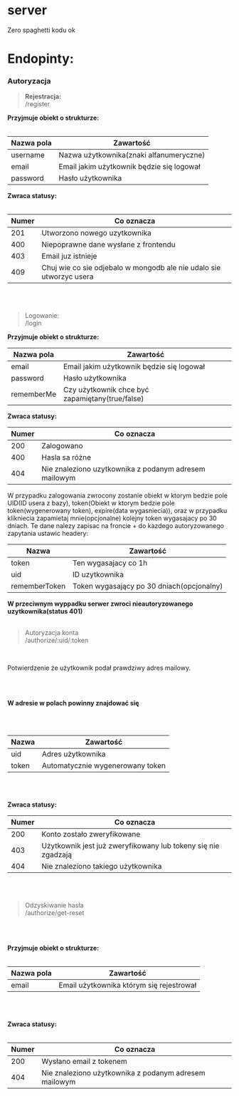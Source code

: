 # server
Zero spaghetti kodu ok

# Endopinty:<br>

### Autoryzacja

> **Rejestracja:**<br>
  /register<br>

**Przyjmuje obiekt o strukturze:**<br><br>

| Nazwa pola | Zawartość |
| ----- | --------- |
| username | Nazwa użytkownika(znaki alfanumeryczne) |
| email | Email jakim użytkownik będzie się logował |
| password | Hasło użytkownika |

**Zwraca statusy:**<br><br>

| Numer | Co oznacza |
| ----- | ---------- |
| 201 | Utworzono nowego uzytkownika |
| 400 | Niepoprawne dane wysłane z frontendu |
| 403 | Email juz istnieje |
| 409 | Chuj wie co sie odjebalo w mongodb ale nie udalo sie utworzyc usera |

<br><br>

> Logowanie:<br>
  /login

**Przyjmuje obiekt o strukturze:**<br>

| Nazwa pola | Zawartość |
| ----- | --------- |
| email | Email jakim użytkownik będzie się logował |
| password | Hasło użytkownika |
| rememberMe | Czy użytkownik chce być zapamiętany(true/false) |


**Zwraca statusy:**<br>

| Numer | Co oznacza |
| ----- | ---------- |
| 200 | Zalogowano |
| 400 | Hasla sa różne |
| 404 | Nie znaleziono uzytkownika z podanym adresem mailowym |

W przypadku zalogowania zwrocony zostanie obiekt w ktorym bedzie pole UID(ID usera z bazy), token(Obiekt w ktorym bedzie pole token(wygenerowany token), expire(data wygasniecia)), oraz w przypadku klikniecia zapamietaj mnie(opcjonalne) kolejny token wygasajacy po 30 dniach. Te dane nalezy zapisac na froncie + do kazdego autoryzowanego zapytania ustawic headery:<br>

| Nazwa | Zawartość |
| ----- | --------- |
| token | Ten wygasajacy co 1h |
| uid | ID uzytkownika |
| rememberToken | Token wygasający po 30 dniach(opcjonalny) |

**W przeciwnym wyppadku serwer zwroci nieautoryzowanego uzytkownika(status 401)**
<br><br>

>Autoryzacja konta<br>
>/authorize/:uid/:token

<br>

Potwierdzenie że użytkownik podał prawdziwy adres mailowy.

<br><br>

**W adresie w polach powinny znajdować się**

<br><br>

| Nazwa | Zawartość |
| ----- | --------- |
| uid | Adres użytkownika |
| token | Automatycznie wygenerowany token |

<br><br>

**Zwraca statusy:**<br>

| Numer | Co oznacza |
| ----- | ---------- |
| 200 | Konto zostało zweryfikowane |
| 403 | Użytkownik jest już zweryfikowany lub tokeny się nie zgadzają |
| 404 | Nie znaleziono takiego użytkownika |

<br><br>

>Odzyskiwanie hasła<br>
>/authorize/get-reset

<br><br>

**Przyjmuje obiekt o strukturze:**<br><br>

| Nazwa pola | Zawartość |
| ----- | --------- |
| email | Email użytkownika którym się rejestrował |

<br><br>

**Zwraca statusy:**<br><br>

| Numer | Co oznacza |
| ----- | ---------- |
| 200 | Wysłano email z tokenem |
| 404 | Nie znaleziono użytkownika z podanym adresem mailowym |

<br><br>

